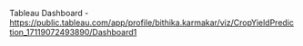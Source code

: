 Tableau Dashboard - https://public.tableau.com/app/profile/bithika.karmakar/viz/CropYieldPrediction_17119072493890/Dashboard1

